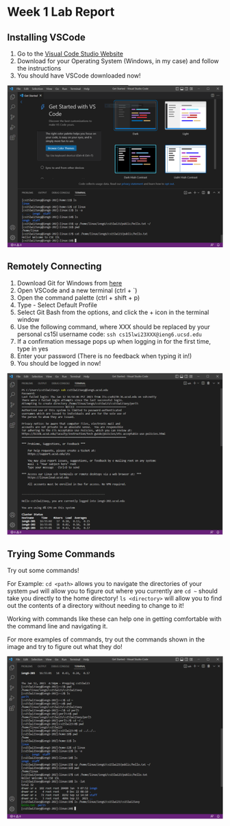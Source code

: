 # Week 1 Lab Report
## Installing VSCode
1. Go to the [Visual Code Studio Website]([http://a.com](https://code.visualstudio.com/download))
2. Download for your Operating System (Windows, in my case) and follow the instructions
3. You should have VSCode downloaded now!

![image](Part3img.PNG)

## Remotely Connecting
1. Download Git for Windows from [here](https:///git-scm.com/download/win)
2. Open VSCode and a new terminal (ctrl + `)
3. Open the command palette (ctrl + shift + p)
4. Type - Select Default Profile
5. Select Git Bash from the options, and click the + icon in the terminal window
6. Use the following command, where XXX should be replaced by your personal cs15l username code:
   `ssh cs15lwi23XXX@ieng6.ucsd.edu`
8. If a confirmation message pops up when logging in for the first time, type in yes
9. Enter your password (There is no feedback when typing it in!)
10. You should be logged in now!

![image](Part4img.PNG)

## Trying Some Commands
Try out some commands!

For Example: 
`cd <path>` allows you to navigate the directories of your system
`pwd` will allow you to figure out where you currently are
`cd ~` should take you directly to the home directory!
`ls <directory>` will allow you to find out the contents of a directory without needing to change to it!

Working with commands like these can help one in getting comfortable with the command line and navigating it.

For more examples of commands, try out the commands shown in the image and try to figure out what they do!

![image](Part5img.PNG)
